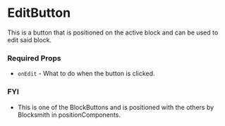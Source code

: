 # EditButton

This is a button that is positioned on the active block and can be used to edit said block.

### Required Props
+ `onEdit` - What to do when the button is clicked.

### FYI
+ This is one of the BlockButtons and is positioned with the others by Blocksmith in positionComponents.
